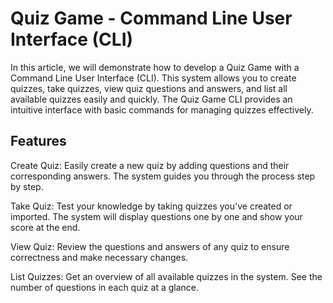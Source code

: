 # Quiz Game - Command Line User Interface (CLI)

In this article, we will demonstrate how to develop a Quiz Game with a Command Line User Interface (CLI). This system allows you to create quizzes, take quizzes, view quiz questions and answers, and list all available quizzes easily and quickly. The Quiz Game CLI provides an intuitive interface with basic commands for managing quizzes effectively.

## Features
Create Quiz: Easily create a new quiz by adding questions and their corresponding answers. The system guides you through the process step by step.

Take Quiz: Test your knowledge by taking quizzes you've created or imported. The system will display questions one by one and show your score at the end.

View Quiz: Review the questions and answers of any quiz to ensure correctness and make necessary changes.

List Quizzes: Get an overview of all available quizzes in the system. See the number of questions in each quiz at a glance.









